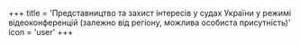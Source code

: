 +++
title = 'Представництво та захист інтересів у судах України у режимі відеоконференцій (залежно від регіону, можлива особиста присутність)'
icon = 'user'
+++